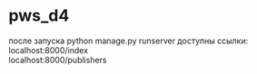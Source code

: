 # pws_d4
после запуска python manage.py runserver доступны ссылки:<br>
localhost:8000/index<br>
localhost:8000/publishers<br>
